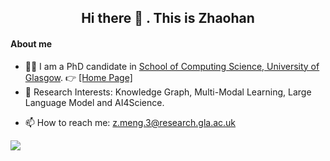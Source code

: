<!-- ### Hi there <a href="https://www.gautamkrishnar.com/"><img src="https://media.giphy.com/media/hvRJCLFzcasrR4ia7z/giphy.gif" width="5%"></a>-->
<h2 align="center">Hi there 👋 . This is Zhaohan</h2>
<!-- - This is the place where I opensource stuff :rofl:-->

#### About me
- 👨‍🎓 I am a PhD candidate in [School of Computing Science, University of Glasgow](https://www.gla.ac.uk/schools/computing/research/researchsections/ida-section/). 👉 [[Home Page]](https://www.gla.ac.uk/pgrs/zhaohanmeng/)
- 🔭 Research Interests: Knowledge Graph, Multi-Modal Learning, Large Language Model and AI4Science.
<!-- - If you are interested in my field of work, any form of **collaboration and communication** is welcome. -->
- 📫 How to reach me: z.meng.3@research.gla.ac.uk

![](https://visitor-badge.laobi.icu/badge?page_id=hackerchenzhuo.visitor-badge)
